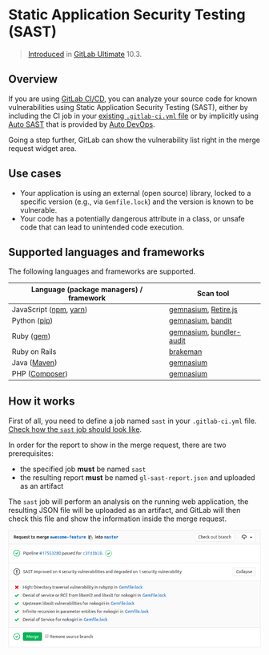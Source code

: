 # Static Application Security Testing (SAST)

> [Introduced][ee-3775] in [GitLab Ultimate][ee] 10.3.

## Overview

If you are using [GitLab CI/CD][ci], you can analyze your source code for known
vulnerabilities using Static Application Security Testing (SAST), either by
including the CI job in your [existing `.gitlab-ci.yml` file][cc-docs] or
by implicitly using [Auto SAST](../../../topics/autodevops/index.md#auto-sast)
that is provided by [Auto DevOps](../../../topics/autodevops/index.md).

Going a step further, GitLab can show the vulnerability list right in the merge
request widget area.

## Use cases

- Your application is using an external (open source) library, locked to a
  specific version (e.g., via `Gemfile.lock`) and the version is known to be
  vulnerable.
- Your code has a potentially dangerous attribute in a class, or unsafe code
  that can lead to unintended code execution.

## Supported languages and frameworks

The following languages and frameworks are supported.

| Language (package managers) / framework | Scan tool |
| ---------------------- | --------- |
| JavaScript ([npm](https://www.npmjs.com/), [yarn](https://yarnpkg.com/en/)) | [gemnasium](https://gitlab.com/gitlab-org/security-products/gemnasium), [Retire.js](https://retirejs.github.io/retire.js)
| Python ([pip](https://pip.pypa.io/en/stable/)) | [gemnasium](https://gitlab.com/gitlab-org/security-products/gemnasium), [bandit](https://github.com/openstack/bandit) |
| Ruby ([gem](https://rubygems.org/)) | [gemnasium](https://gitlab.com/gitlab-org/security-products/gemnasium), [bundler-audit](https://github.com/rubysec/bundler-audit) |
| Ruby on Rails | [brakeman](https://brakemanscanner.org) |
| Java ([Maven](http://maven.apache.org/)) | [gemnasium](https://gitlab.com/gitlab-org/security-products/gemnasium) |
| PHP ([Composer](https://getcomposer.org/)) | [gemnasium](https://gitlab.com/gitlab-org/security-products/gemnasium) |

## How it works

First of all, you need to define a job named `sast` in your `.gitlab-ci.yml`
file. [Check how the `sast` job should look like][cc-docs].

In order for the report to show in the merge request, there are two
prerequisites:

- the specified job **must** be named `sast`
- the resulting report **must** be named `gl-sast-report.json` and uploaded as
  an artifact

The `sast` job will perform an analysis on the running web application, the
resulting JSON file will be uploaded as an artifact, and GitLab will then check
this file and show the information inside the merge request.

![SAST Widget](img/gemnasium.png)

[ee-3775]: https://gitlab.com/gitlab-org/gitlab-ee/issues/3775
[ee]: https://about.gitlab.com/products/
[ci]: ../../../ci/README.md
[cc-docs]: ../../../ci/examples/sast.md
